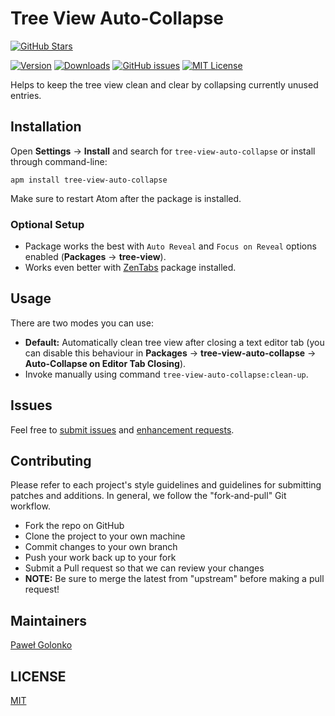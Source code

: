 # Tree View Auto-Collapse

[![GitHub Stars][stars-badge]]()

[![Version][version-badge]][package] [![Downloads][downloads-badge]][package]
[![GitHub issues][issues-badge]][issues]
[![MIT License][license-badge]][license]

Helps to keep the tree view clean and clear by collapsing currently unused
entries.

## Installation

Open **Settings** → **Install** and search for `tree-view-auto-collapse` or
install through command-line:

    apm install tree-view-auto-collapse

Make sure to restart Atom after the package is installed.

### Optional Setup

* Package works the best with `Auto Reveal` and `Focus on Reveal` options
  enabled (**Packages** → **tree-view**).
* Works even better with [ZenTabs](https://atom.io/packages/zentabs) package
  installed.

## Usage

There are two modes you can use:

* **Default:** Automatically clean tree view after closing a text editor tab
  (you can disable this behaviour in **Packages** → **tree-view-auto-collapse**
  → **Auto-Collapse on Editor Tab Closing**).
* Invoke manually using command `tree-view-auto-collapse:clean-up`.

## Issues

Feel free to [submit issues][issues-new] and [enhancement requests][pr-new].

## Contributing

Please refer to each project's style guidelines and guidelines for submitting
patches and additions. In general, we follow the "fork-and-pull" Git workflow.

* Fork the repo on GitHub
* Clone the project to your own machine
* Commit changes to your own branch
* Push your work back up to your fork
* Submit a Pull request so that we can review your changes
* **NOTE:** Be sure to merge the latest from "upstream" before making a pull
  request!

## Maintainers

[Paweł Golonko][greenek]

## LICENSE

[MIT](./LICENSE.md)

[downloads-badge]: https://img.shields.io/apm/dm/tree-view-auto-collapse.svg
[greenek]: https://github.com/Greenek
[issues]: https://github.com/Greenek/atom-tree-view-auto-collapse/issues/
[issues-badge]: https://img.shields.io/github/issues/Greenek/atom-tree-view-auto-collapse.svg
[issues-new]: https://github.com/Greenek/atom-tree-view-auto-collapse/issues/new
[license]: ./LICENSE.md
[license-badge]: https://img.shields.io/badge/license-MIT-blue.svg
[package]: https://atom.io/packages/tree-view-auto-collapse
[pr-new]: https://github.com/Greenek/atom-tree-view-auto-collapse/compare
[stars-badge]: https://img.shields.io/github/stars/greenek/atom-tree-view-auto-collapse.svg?style=social&label=Star
[version-badge]: https://img.shields.io/apm/v/tree-view-auto-collapse.svg
